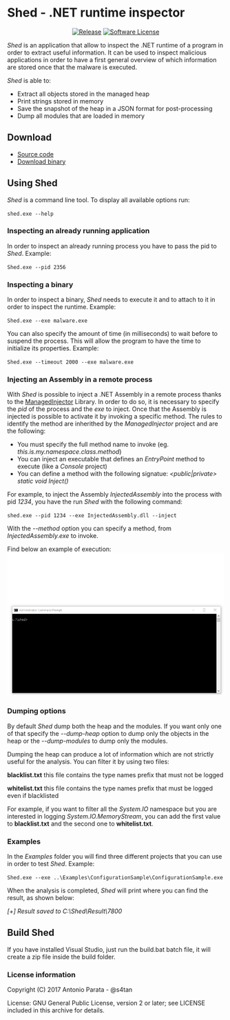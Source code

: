 # Shed - .NET runtime inspector

 <p align="center">
    <a href="https://github.com/enkomio/shed/releases/latest"><img alt="Release" src="https://img.shields.io/github/release/enkomio/shed.svg?svg=true"></a>   
    <a href="https://github.com/enkomio/shed/blob/master/LICENSE.md"><img alt="Software License" src="https://img.shields.io/badge/License-CC%20BY%204.0-brightgreen.svg"></a>
  </p>

_Shed_ is an application that allow to inspect the .NET runtime of a program in order to extract useful information. It can be used to inspect malicious applications in order to have a first general 
overview of which information are stored once that the malware is executed.

_Shed_ is able to:
* Extract all objects stored in the managed heap
* Print strings stored in memory
* Save the snapshot of the heap in a JSON format for post-processing
* Dump all modules that are loaded in memory

## Download
 - [Source code][1]
 - [Download binary][2]

## Using Shed
_Shed_ is a command line tool. To display all available options run:

``shed.exe --help``

### Inspecting an already running application
In order to inspect an already running process you have to pass the pid to _Shed_. Example:

``Shed.exe --pid 2356``

### Inspecting a binary
In order to inspect a binary, _Shed_ needs to execute it and to attach to it in order to inspect the runtime. Example:

``Shed.exe --exe malware.exe``

You can also specify the amount of time (in milliseconds) to wait before to suspend the process. This will allow the program to have the time to initialize its properties. Example:

``Shed.exe --timeout 2000 --exe malware.exe``

### Injecting an Assembly in a remote process
With _Shed_ is possible to inject a .NET Assembly in a remote process thanks to the <a href="https://github.com/enkomio/ManagedInjector">ManagedInjector</a> Library. In order to do so, it is necessary to specify the _pid_ of the process and the _exe_ to inject. Once that the Assembly is injected is possible to activate it by invoking a specific method. The rules to identify the method are inherithed by the _ManagedInjector_ project and are the following:

* You must specify the full method name to invoke (eg. _this.is.my.namespace.class.method_)
* You can inject an executable that defines an _EntryPoint_ method to execute (like a _Console_ project)
* You can define a method with the following signatue: _<public|private> static void Inject()_

For example, to inject the Assembly _InjectedAssembly_ into the process with pid _1234_, you have the run _Shed_ with the following command:

``shed.exe --pid 1234 --exe InjectedAssembly.dll --inject``

With the _--method_ option you can specify a method, from _InjectedAssembly.exe_ to invoke.

Find below an example of execution:
<img src="https://raw.githubusercontent.com/enkomio/media/master/Shed/Injection.gif" />

### Dumping options
By default _Shed_ dump both the heap and the modules. If you want only one of that specify the _--dump-heap_ option to dump only the objects in the heap or the _--dump-modules_ to dump only the modules.

Dumping the heap can produce a lot of information which are not strictly useful for the analysis. You can filter it by using two files:

**blacklist.txt** this file contains the type names prefix that must not be logged

**whitelist.txt** this file contains the type names prefix that must be logged even if blacklisted

For example, if you want to filter all the *System.IO* namespace but you are interested in logging *System.IO.MemoryStream*, you can add the first value to **blacklist.txt** and the second one to **whitelist.txt**.

### Examples
In the _Examples_ folder you will find three different projects that you can use in order to test _Shed_. Example:

``Shed.exe --exe ..\Examples\ConfigurationSample\ConfigurationSample.exe``

When the analysis is completed, _Shed_ will print where you can find the result, as shown below:

_[+] Result saved to C:\Shed\Result\7800_

## Build Shed

If you have installed Visual Studio, just run the build.bat batch file, it will create a zip file inside the build folder.

### License information

Copyright (C) 2017 Antonio Parata - @s4tan

License: GNU General Public License, version 2 or later; see LICENSE included in this archive for details.

  [1]: https://github.com/enkomio/shed/tree/master/Src
  [2]: https://github.com/enkomio/shed/releases/latest
